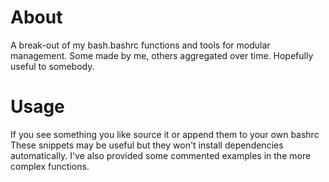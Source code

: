 # About

A break-out of my bash.bashrc functions and tools for modular management. Some made by me, others aggregated over time. Hopefully useful to somebody.

# Usage

If you see something you like source it or append them to your own bashrc
These snippets may be useful but they won't install dependencies automatically.
I've also provided some commented examples in the more complex functions.
